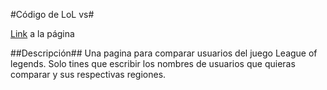 #Código de LoL vs#

[Link](https://vincent1bt.github.io/vsLol) a la página

##Descripción##
Una pagina para comparar usuarios del juego League of legends.
Solo tines que escribir los nombres de usuarios que quieras comparar y sus respectivas regiones.
